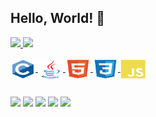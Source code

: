 ## Hello, World! 👋

<div>
  <a href="https://github.com/CalebeCefas">
  <img height="180em" src="https://github-readme-stats.vercel.app/api?username=CalebeCefas&show_icons=true&theme=dracula&include_all_commits=true&count_private=true"/>
  <img height="180em" src="https://github-readme-stats.vercel.app/api/top-langs/?username=CalebeCefas&layout=compact&langs_count=16&theme=dracula"/>
</div>

<div style="display: inline_block"><br>
  <img align="center" alt="CalebeCefas-c" height="30" width="40" src="https://raw.githubusercontent.com/devicons/devicon/master/icons/c/c-original.svg">
  <img align="center" alt="CalebeCefas-java" height="30" width="40" src="https://raw.githubusercontent.com/devicons/devicon/master/icons/java/java-original.svg">
  <img align="center" alt="CalebeCefas-HTML" height="30" width="40" src="https://raw.githubusercontent.com/devicons/devicon/master/icons/html5/html5-original.svg">
  <img align="center" alt="CalebeCefas-CSS" height="30" width="40" src="https://raw.githubusercontent.com/devicons/devicon/master/icons/css3/css3-original.svg">
   <img align="center" alt="CalebeCefas-Js" height="30" width="40" src="https://raw.githubusercontent.com/devicons/devicon/master/icons/javascript/javascript-plain.svg">
</div>
  
  ##
 
<div> 
  <a href="https://www.youtube.com/channel/UCzwle7YBJxbQAZTgdpZR3fQ" target="_blank"><img src="https://img.shields.io/badge/YouTube-FF0000?style=for-the-badge&logo=youtube&logoColor=white" target="_blank"></a>
  <a href="https://www.instagram.com/calebe_cefas/" target="_blank"><img src="https://img.shields.io/badge/-Instagram-%23E4405F?style=for-the-badge&logo=instagram&logoColor=white" target="_blank"></a>
 	<a href="https://www.twitch.tv/cefass" target="_blank"><img src="https://img.shields.io/badge/Twitch-9146FF?style=for-the-badge&logo=twitch&logoColor=white" target="_blank"></a> 
  <a href = "mailto:cefas.prof@gmail.com"><img src="https://img.shields.io/badge/-Gmail-%23333?style=for-the-badge&logo=gmail&logoColor=white" target="_blank"></a>
  <a href="https://www.linkedin.com/in/calebe-cefas-da-silva-sousa-884698264/" target="_blank"><img src="https://img.shields.io/badge/-LinkedIn-%230077B5?style=for-the-badge&logo=linkedin&logoColor=white" target="_blank"></a> 
</div>
